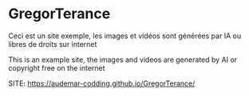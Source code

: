# GregorTerance
Ceci est un site exemple, les images et vidéos sont générées par IA ou libres de droits sur internet

This is an example site, the images and videos are generated by AI or copyright free on the internet


SITE: https://audemar-codding.github.io/GregorTerance/
